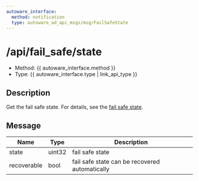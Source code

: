 ```yaml
---
autoware_interface:
  method: notification
  type: autoware_ad_api_msgs/msg/FailSafeState
---
```


# /api/fail_safe/state

- Method: {{ autoware_interface.method }}
- Type: {{ autoware_interface.type | link_api_type }}

## Description

Get the fail safe state. For details, see the [fail safe state](../../../features/fail-safe-state.md).

## Message

| Name        | Type   | Description                                    |
| ----------- | ------ | ---------------------------------------------- |
| state       | uint32 | fail safe state                                |
| recoverable | bool   | fail safe state can be recovered automatically |
